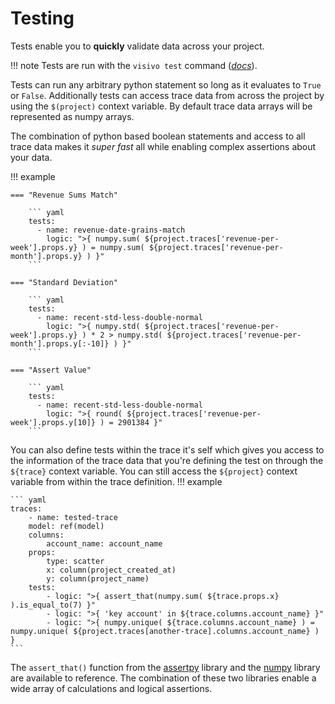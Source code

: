 # Testing

Tests enable you to **quickly** validate data across your project.  

!!! note
    Tests are run with the `visivo test` command (_[docs](../../reference/cli/#test)_).

Tests can run any arbitrary python statement so long as it evaluates to `True` or `False`. Additionally tests can access trace data from across the project by using the `$(project)` context variable. By default trace data arrays will be represented as numpy arrays. 

The combination of python based boolean statements and access to all trace data makes it _super fast_ all while enabling complex assertions about your data. 

!!! example

    === "Revenue Sums Match"
   
        ``` yaml
        tests:
          - name: revenue-date-grains-match
            logic: ">{ numpy.sum( ${project.traces['revenue-per-week'].props.y} ) = numpy.sum( ${project.traces['revenue-per-month'].props.y} ) }"
        ```

    === "Standard Deviation"
   
        ``` yaml
        tests:
          - name: recent-std-less-double-normal
            logic: ">{ numpy.std( ${project.traces['revenue-per-week'].props.y} ) * 2 > numpy.std( ${project.traces['revenue-per-month'].props.y[:-10]} ) }"
        ```

    === "Assert Value"
   
        ``` yaml
        tests:
          - name: recent-std-less-double-normal
            logic: ">{ round( ${project.traces['revenue-per-week'].props.y[10]} ) = 2901384 }"
        ```

You can also define tests within the trace it's self which gives you access to the information of the trace data that you're defining the test on through the `${trace}` context variable. You can still access the `${project}` context variable from within the trace definition. 
!!! example 

    ``` yaml
    traces:
        - name: tested-trace
        model: ref(model)
        columns:
            account_name: account_name
        props:
            type: scatter
            x: column(project_created_at)
            y: column(project_name)
        tests:
            - logic: ">{ assert_that(numpy.sum( ${trace.props.x} ).is_equal_to(7) }"
            - logic: ">{ 'key account' in ${trace.columns.account_name} }"
            - logic: ">{ numpy.unique( ${trace.columns.account_name} ) = numpy.unique( ${project.traces[another-trace].columns.account_name} ) }
    ```
The `assert_that()` function from the [assertpy](https://assertpy.github.io/) library and the [numpy](https://numpy.org/doc/stable/index.html) library are available to reference. The combination of these two libraries enable a wide array of calculations and logical assertions. 
